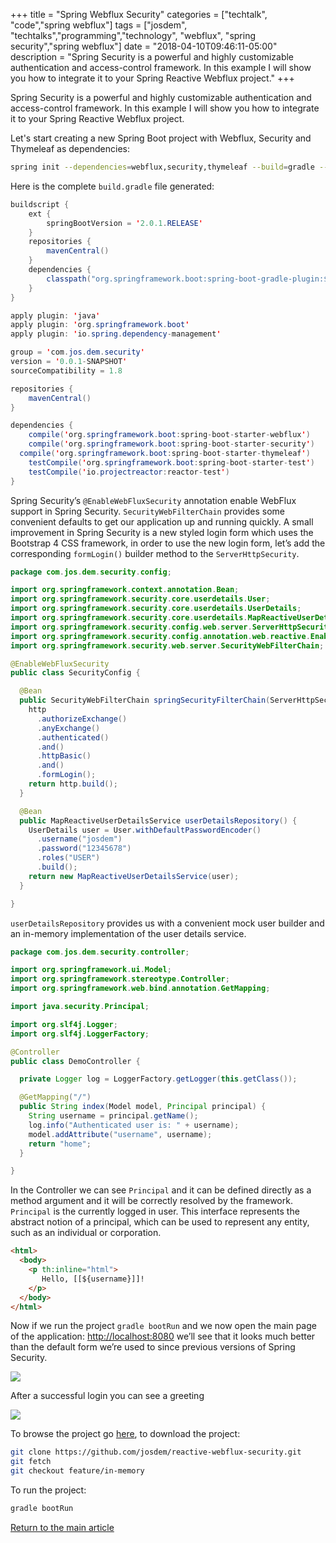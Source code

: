 +++
title =  "Spring Webflux Security"
categories = ["techtalk", "code","spring webflux"]
tags = ["josdem", "techtalks","programming","technology", "webflux", "spring security","spring webflux"]
date = "2018-04-10T09:46:11-05:00"
description = "Spring Security is a powerful and highly customizable authentication and access-control framework. In this example I will show you how to integrate it to your Spring Reactive Webflux project."
+++

Spring Security is a powerful and highly customizable authentication and access-control framework. In this example I will show you how to integrate it to your Spring Reactive Webflux project.

Let's start creating a new Spring Boot project with Webflux, Security and Thymeleaf as dependencies:

```bash
spring init --dependencies=webflux,security,thymeleaf --build=gradle --language=java reactive-webflux-security
```

Here is the complete `build.gradle` file generated:

```java
buildscript {
	ext {
		springBootVersion = '2.0.1.RELEASE'
	}
	repositories {
		mavenCentral()
	}
	dependencies {
		classpath("org.springframework.boot:spring-boot-gradle-plugin:${springBootVersion}")
	}
}

apply plugin: 'java'
apply plugin: 'org.springframework.boot'
apply plugin: 'io.spring.dependency-management'

group = 'com.jos.dem.security'
version = '0.0.1-SNAPSHOT'
sourceCompatibility = 1.8

repositories {
	mavenCentral()
}

dependencies {
	compile('org.springframework.boot:spring-boot-starter-webflux')
	compile('org.springframework.boot:spring-boot-starter-security')
  compile('org.springframework.boot:spring-boot-starter-thymeleaf')
	testCompile('org.springframework.boot:spring-boot-starter-test')
	testCompile('io.projectreactor:reactor-test')
}
```

Spring Security’s `@EnableWebFluxSecurity` annotation enable WebFlux support in Spring Security. `SecurityWebFilterChain` provides some convenient defaults to get our application up and running quickly. A small improvement in Spring Security is a new styled login form which uses the Bootstrap 4 CSS framework, in order to use the new login form, let’s add the corresponding `formLogin()` builder method to the `ServerHttpSecurity`.

```java
package com.jos.dem.security.config;

import org.springframework.context.annotation.Bean;
import org.springframework.security.core.userdetails.User;
import org.springframework.security.core.userdetails.UserDetails;
import org.springframework.security.core.userdetails.MapReactiveUserDetailsService;
import org.springframework.security.config.web.server.ServerHttpSecurity;
import org.springframework.security.config.annotation.web.reactive.EnableWebFluxSecurity;
import org.springframework.security.web.server.SecurityWebFilterChain;

@EnableWebFluxSecurity
public class SecurityConfig {

  @Bean
  public SecurityWebFilterChain springSecurityFilterChain(ServerHttpSecurity http) {
    http
      .authorizeExchange()
      .anyExchange()
      .authenticated()
      .and()
      .httpBasic()
      .and()
      .formLogin();
    return http.build();
  }

  @Bean
  public MapReactiveUserDetailsService userDetailsRepository() {
    UserDetails user = User.withDefaultPasswordEncoder()
      .username("josdem")
      .password("12345678")
      .roles("USER")
      .build();
    return new MapReactiveUserDetailsService(user);
  }

}
```

`userDetailsRepository` provides us with a convenient mock user builder and an in-memory implementation of the user details service.

```java
package com.jos.dem.security.controller;

import org.springframework.ui.Model;
import org.springframework.stereotype.Controller;
import org.springframework.web.bind.annotation.GetMapping;

import java.security.Principal;

import org.slf4j.Logger;
import org.slf4j.LoggerFactory;

@Controller
public class DemoController {

  private Logger log = LoggerFactory.getLogger(this.getClass());

  @GetMapping("/")
  public String index(Model model, Principal principal) {
    String username = principal.getName();
    log.info("Authenticated user is: " + username);
    model.addAttribute("username", username);
    return "home";
  }

}
```

In the Controller we can see `Principal` and it can be defined directly as a method argument and it will be correctly resolved by the framework. `Principal` is the currently logged in user. This interface represents the abstract notion of a principal, which can be used to represent any entity, such as an individual or corporation.

```html
<html>
  <body>
    <p th:inline="html">
       Hello, [[${username}]]!
    </p>
  </body>
</html>
```

Now if we run the project `gradle bootRun` and we now open the main page of the application: [http://localhost:8080](http://localhost:8080) we’ll see that it looks much better than the default form we’re used to since previous versions of Spring Security.

<img src="/img/techtalks/spring/login_form.png">

After a successful login you can see a greeting

<img src="/img/techtalks/spring/form_greeting.png">

To browse the project go [here](https://github.com/josdem/reactive-webflux-security), to download the project:

```bash
git clone https://github.com/josdem/reactive-webflux-security.git
git fetch
git checkout feature/in-memory
```

To run the project:

```bash
gradle bootRun
```


[Return to the main article](/techtalk/spring#Spring_Boot)
